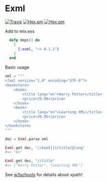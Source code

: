 Exml
====

[![Travis](https://img.shields.io/travis/expelledboy/exml.svg)](https://travis-ci.org/expelledboy/exml)
[![Hex.pm](https://img.shields.io/hexpm/v/exml.svg)](https://hex.pm/packages/exml)
[![Hex.pm](https://img.shields.io/hexpm/dt/exml.svg)](https://hex.pm/packages/exml)

Add to mix.exs

```elixir
  defp deps() do
    [
      {:exml, "~> 0.1.2"}
    ]
  end
```

Basic usage

```elixir
xml = """
<?xml version="1.0" encoding="UTF-8"?>
<bookstore>
    <book>
        <title lang="en">Harry Potter</title>
        <price>29.99</price>
    </book>
    <book>
        <title lang="en">Learning XML</title>
        <price>39.95</price>
    </book>
</bookstore> 
"""

doc = Exml.parse xml

Exml.get doc, "//book[1]/title/@lang"
#=> "en"

Exml.get doc, "//title"
#=> ["Harry Potter", "Learning XML"]
```

See [w3schools](https://www.w3schools.com/xml/xpath_syntax.asp) for details about xpath!
